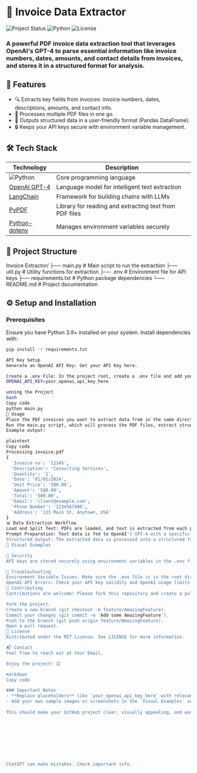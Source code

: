 # 🧾 Invoice Data Extractor

![Project Status](https://img.shields.io/badge/Status-Active-brightgreen) ![Python](https://img.shields.io/badge/Python-3.9%2B-blue) ![License](https://img.shields.io/badge/License-MIT-green)

### A powerful PDF invoice data extraction tool that leverages OpenAI's GPT-4 to parse essential information like invoice numbers, dates, amounts, and contact details from invoices, and stores it in a structured format for analysis.

## 🌟 Features

- 🔍 Extracts key fields from invoices: invoice numbers, dates, descriptions, amounts, and contact info.
- 💼 Processes multiple PDF files in one go.
- 📝 Outputs structured data in a user-friendly format (Pandas DataFrame).
- 🔒 Keeps your API keys secure with environment variable management.

## 🛠 Tech Stack

| Technology             | Description                                         |
|------------------------|-----------------------------------------------------|
| ![Python](https://img.shields.io/badge/Python-3.9%2B-blue) | Core programming language |
| [OpenAI GPT-4](https://platform.openai.com/) | Language model for intelligent text extraction |
| [LangChain](https://www.langchain.com/) | Framework for building chains with LLMs |
| [PyPDF](https://pypdf2.readthedocs.io/en/latest/) | Library for reading and extracting text from PDF files |
| [Python-dotenv](https://pypi.org/project/python-dotenv/) | Manages environment variables securely |

## 📂 Project Structure

Invoice Extractor/ ├── main.py # Main script to run the extraction 
├── util.py # Utility functions for extraction
├── .env # Environment file for API keys
├── requirements.txt # Python package dependencies 
└── README.md # Project documentation


## ⚙️ Setup and Installation

### Prerequisites

Ensure you have Python 3.9+ installed on your system. Install dependencies with:

```bash
pip install -r requirements.txt

API Key Setup
Generate an OpenAI API Key: Get your API Key here.

Create a .env File: In the project root, create a .env file and add your API key:
OPENAI_API_KEY=your_openai_api_key_here

unning the Project
bash
Copy code
python main.py
📝 Usage
Place the PDF invoices you want to extract data from in the same directory or specify their path.
Run the main.py script, which will process the PDF files, extract structured information, and store it in a Pandas DataFrame.
Example output:

plaintext
Copy code
Processing invoice.pdf
{
  'Invoice no': '12345',
  'Description': 'Consulting Services',
  'Quantity': '1',
  'Date': '01/01/2024',
  'Unit Price': '500.00',
  'Amount': '500.00',
  'Total': '500.00',
  'Email': 'client@example.com',
  'Phone Number': '1234567890',
  'Address': '123 Main St, Anytown, USA'
}
📊 Data Extraction Workflow
Load and Split Text: PDFs are loaded, and text is extracted from each page.
Prompt Preparation: Text data is fed to OpenAI's GPT-4 with a specific prompt designed to pull the necessary fields.
Structured Output: The extracted data is processed into a structured format, ideal for further analysis.
🎨 Visual Examples

🔐 Security
API keys are stored securely using environment variables in the .env file. Ensure you do not share or expose this file in public repositories.

🐛 Troubleshooting
Environment Variable Issues: Make sure the .env file is in the root directory.
OpenAI API Errors: Check your API key validity and OpenAI usage limits.
🤝 Contributing
Contributions are welcome! Please fork this repository and create a pull request to propose changes.

Fork the project.
Create a new branch (git checkout -b feature/AmazingFeature).
Commit your changes (git commit -m 'Add some AmazingFeature').
Push to the branch (git push origin feature/AmazingFeature).
Open a pull request.
📝 License
Distributed under the MIT License. See LICENSE for more information.

📬 Contact
Feel free to reach out at Your Email.

Enjoy the project! 😊

markdown
Copy code

### Important Notes
- **Replace placeholders** like `your_openai_api_key_here` with relevant values.
- Add your own sample images or screenshots in the `Visual Examples` section to make it even more engaging.
  
This should make your GitHub project clear, visually appealing, and easy for others to understand and contribute to!









ChatGPT can make mistakes. Check important info.

